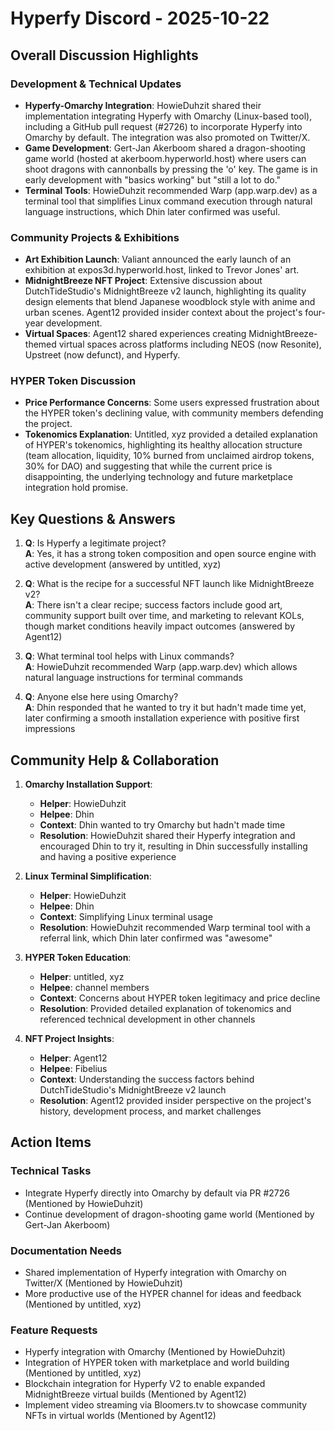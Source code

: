 # Hyperfy Discord - 2025-10-22

## Overall Discussion Highlights

### Development & Technical Updates
- **Hyperfy-Omarchy Integration**: HowieDuhzit shared their implementation integrating Hyperfy with Omarchy (Linux-based tool), including a GitHub pull request (#2726) to incorporate Hyperfy into Omarchy by default. The integration was also promoted on Twitter/X.
- **Game Development**: Gert-Jan Akerboom shared a dragon-shooting game world (hosted at akerboom.hyperworld.host) where users can shoot dragons with cannonballs by pressing the 'o' key. The game is in early development with "basics working" but "still a lot to do."
- **Terminal Tools**: HowieDuhzit recommended Warp (app.warp.dev) as a terminal tool that simplifies Linux command execution through natural language instructions, which Dhin later confirmed was useful.

### Community Projects & Exhibitions
- **Art Exhibition Launch**: Valiant announced the early launch of an exhibition at expos3d.hyperworld.host, linked to Trevor Jones' art.
- **MidnightBreeze NFT Project**: Extensive discussion about DutchTideStudio's MidnightBreeze v2 launch, highlighting its quality design elements that blend Japanese woodblock style with anime and urban scenes. Agent12 provided insider context about the project's four-year development.
- **Virtual Spaces**: Agent12 shared experiences creating MidnightBreeze-themed virtual spaces across platforms including NEOS (now Resonite), Upstreet (now defunct), and Hyperfy.

### HYPER Token Discussion
- **Price Performance Concerns**: Some users expressed frustration about the HYPER token's declining value, with community members defending the project.
- **Tokenomics Explanation**: Untitled, xyz provided a detailed explanation of HYPER's tokenomics, highlighting its healthy allocation structure (team allocation, liquidity, 10% burned from unclaimed airdrop tokens, 30% for DAO) and suggesting that while the current price is disappointing, the underlying technology and future marketplace integration hold promise.

## Key Questions & Answers

1. **Q**: Is Hyperfy a legitimate project?  
   **A**: Yes, it has a strong token composition and open source engine with active development (answered by untitled, xyz)

2. **Q**: What is the recipe for a successful NFT launch like MidnightBreeze v2?  
   **A**: There isn't a clear recipe; success factors include good art, community support built over time, and marketing to relevant KOLs, though market conditions heavily impact outcomes (answered by Agent12)

3. **Q**: What terminal tool helps with Linux commands?  
   **A**: HowieDuhzit recommended Warp (app.warp.dev) which allows natural language instructions for terminal commands

4. **Q**: Anyone else here using Omarchy?  
   **A**: Dhin responded that he wanted to try it but hadn't made time yet, later confirming a smooth installation experience with positive first impressions

## Community Help & Collaboration

1. **Omarchy Installation Support**:
   - **Helper**: HowieDuhzit
   - **Helpee**: Dhin
   - **Context**: Dhin wanted to try Omarchy but hadn't made time
   - **Resolution**: HowieDuhzit shared their Hyperfy integration and encouraged Dhin to try it, resulting in Dhin successfully installing and having a positive experience

2. **Linux Terminal Simplification**:
   - **Helper**: HowieDuhzit
   - **Helpee**: Dhin
   - **Context**: Simplifying Linux terminal usage
   - **Resolution**: HowieDuhzit recommended Warp terminal tool with a referral link, which Dhin later confirmed was "awesome"

3. **HYPER Token Education**:
   - **Helper**: untitled, xyz
   - **Helpee**: channel members
   - **Context**: Concerns about HYPER token legitimacy and price decline
   - **Resolution**: Provided detailed explanation of tokenomics and referenced technical development in other channels

4. **NFT Project Insights**:
   - **Helper**: Agent12
   - **Helpee**: Fibelius
   - **Context**: Understanding the success factors behind DutchTideStudio's MidnightBreeze v2 launch
   - **Resolution**: Agent12 provided insider perspective on the project's history, development process, and market challenges

## Action Items

### Technical Tasks
- Integrate Hyperfy directly into Omarchy by default via PR #2726 (Mentioned by HowieDuhzit)
- Continue development of dragon-shooting game world (Mentioned by Gert-Jan Akerboom)

### Documentation Needs
- Shared implementation of Hyperfy integration with Omarchy on Twitter/X (Mentioned by HowieDuhzit)
- More productive use of the HYPER channel for ideas and feedback (Mentioned by untitled, xyz)

### Feature Requests
- Hyperfy integration with Omarchy (Mentioned by HowieDuhzit)
- Integration of HYPER token with marketplace and world building (Mentioned by untitled, xyz)
- Blockchain integration for Hyperfy V2 to enable expanded MidnightBreeze virtual builds (Mentioned by Agent12)
- Implement video streaming via Bloomers.tv to showcase community NFTs in virtual worlds (Mentioned by Agent12)